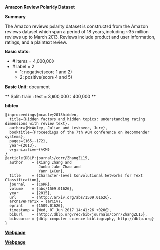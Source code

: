 **Amazon Review Polaridy Dataset**

**Summary**

The Amazon reviews polarity dataset is constructed from the Amazon reviews dataset which span a period of 18 years, including ~35 million reviews up to March 2013. Reviews include product and user information, ratings, and a plaintext review.

**Basic stats:**
+ \# items = 4,000,000
+ \# label = 2
    - 1: negative(score 1 and 2)
    - 2: positive(score 4 and 5)

**Basic Unit**: document

** Split: train : test = 3,600,000 : 400,000 **


**bibtex**

```
@inproceedings{mcauley2013hidden,
  title={Hidden factors and hidden topics: understanding rating dimensions with review text},
  author={McAuley, Julian and Leskovec, Jure},
  booktitle={Proceedings of the 7th ACM conference on Recommender systems},
  pages={165--172},
  year={2013},
  organization={ACM}
}
@article{DBLP:journals/corr/ZhangZL15,
  author    = {Xiang Zhang and
               Junbo Jake Zhao and
               Yann LeCun},
  title     = {Character-level Convolutional Networks for Text Classification},
  journal   = {CoRR},
  volume    = {abs/1509.01626},
  year      = {2015},
  url       = {http://arxiv.org/abs/1509.01626},
  archivePrefix = {arXiv},
  eprint    = {1509.01626},
  timestamp = {Wed, 07 Jun 2017 14:41:26 +0200},
  biburl    = {http://dblp.org/rec/bib/journals/corr/ZhangZL15},
  bibsource = {dblp computer science bibliography, http://dblp.org}
}
```
[**Webpage**](https://snap.stanford.edu/data/web-Movies.html)


[**Webpage**](https://github.com/bazakoskon/labels-on-Amazon-movie-reviews-dataset)